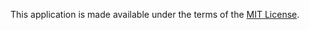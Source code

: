 This application is made available under the terms of the [MIT License](http://www.tldrlegal.com/l/MIT).
